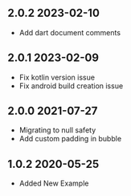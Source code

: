 ## 2.0.2 2023-02-10

* Add dart document comments

## 2.0.1 2023-02-09

* Fix kotlin version issue
* Fix android build creation issue

## 2.0.0 2021-07-27

* Migrating to null safety
* Add custom padding in bubble

## 1.0.2 2020-05-25

* Added New Example 
